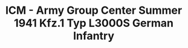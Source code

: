 ---
layout: product
title: "ICM - Army Group Center Summer 1941 Kfz.1 Typ L3000S German Infantry"
price: "TBA" 
desc: "N/A"
img_path: "/assets/img/ICMDS3502.jpg"
brand: "N/A"
available: false
special_offer: false
new: false
soon: false
cat: "010000"
subcat: "013600"
subsubcat: "0N/A"
sifra: "ICMDS3502"
popular: true
---